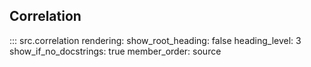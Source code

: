 ## Correlation

::: src.correlation
    rendering:
        show_root_heading: false
        heading_level: 3
        show_if_no_docstrings: true
        member_order: source

